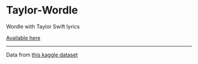 # Taylor-Wordle
Wordle with Taylor Swift lyrics

[Available here](https://pabloqb2000.github.io/Taylor-Wordle/)

---

Data from [this kaggle dataset](https://www.kaggle.com/datasets/PromptCloudHQ/taylor-swift-song-lyrics-from-all-the-albums)
